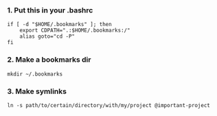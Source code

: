 ### 1. Put this in your .bashrc
```
if [ -d "$HOME/.bookmarks" ]; then
    export CDPATH=".:$HOME/.bookmarks:/"
    alias goto="cd -P"
fi
```

### 2. Make a bookmarks dir
```
mkdir ~/.bookmarks
```

### 3. Make symlinks
```
ln -s path/to/certain/directory/with/my/project @important-project
```
